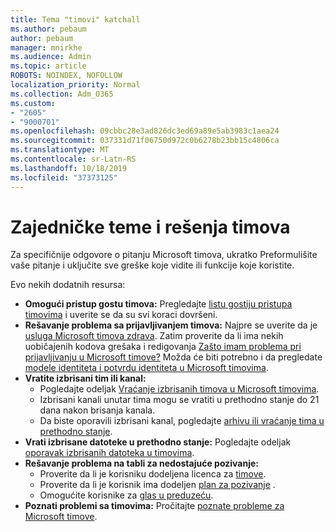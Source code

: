 ```yaml
---
title: Tema "timovi" katchall
ms.author: pebaum
author: pebaum
manager: mnirkhe
ms.audience: Admin
ms.topic: article
ROBOTS: NOINDEX, NOFOLLOW
localization_priority: Normal
ms.collection: Adm_O365
ms.custom:
- "2605"
- "9000701"
ms.openlocfilehash: 09cbbc28e3ad826dc3ed69a89e5ab3983c1aea24
ms.sourcegitcommit: 037331d71f06750d972c0b6278b23bb15c4806ca
ms.translationtype: MT
ms.contentlocale: sr-Latn-RS
ms.lasthandoff: 10/18/2019
ms.locfileid: "37373125"
---
```

# <a name="teams-common-issues-and-resolutions"></a>Zajedničke teme i rešenja timova

Za specifičnije odgovore o pitanju Microsoft timova, ukratko Preformulišite vaše pitanje i uključite sve greške koje vidite ili funkcije koje koristite.

Evo nekih dodatnih resursa:

- **Omogući pristup gostu timova:** Pregledajte [listu gostiju pristupa timovima](https://docs.microsoft.com/microsoftteams/guest-access-checklist) i uverite se da su svi koraci dovršeni.
- **Rešavanje problema sa prijavljivanjem timova:** Najpre se uverite da je [usluga Microsoft timova zdrava](https://admin.microsoft.com/Adminportal/Home?source=applauncher#/servicehealth). Zatim proverite da li ima nekih uobičajenih kodova grešaka i redigovanja [Zašto imam problema pri prijavljivanju u Microsoft timove?](https://support.office.com/article/a02f683b-61a3-4008-9447-ee60c5593b0f)  Možda će biti potrebno i da pregledate [modele identiteta i potvrdu identiteta u Microsoft timovima](https://docs.microsoft.com/MicrosoftTeams/identify-models-authentication).
- **Vratite izbrisani tim ili kanal:** 
    - Pogledajte odeljak [Vraćanje izbrisanih timova u Microsoft timovima](https://blogs.technet.microsoft.com/skypehybridguy/2017/07/23/restoring-a-deleted-team-in-microsoft-teams/).
    - Izbrisani kanali unutar tima mogu se vratiti u prethodno stanje do 21 dana nakon brisanja kanala. 
    - Da biste oporavili izbrisani kanal, pogledajte [arhivu ili vraćanje tima u prethodno stanje](https://support.office.com/article/archive-or-restore-a-team-dc161cfd-b328-440f-974b-5da5bd98b5a7).
- **Vrati izbrisane datoteke u prethodno stanje:** Pogledajte odeljak [oporavak izbrisanih datoteka u timovima](https://support.office.com/article/recover-deleted-files-in-teams-a591d771-89a6-49e2-ab7e-271936fe3c4e).
- **Rešavanje problema na tabli za nedostajuće pozivanje:**  
    - Proverite da li je korisniku dodeljena licenca za [timove](https://docs.microsoft.com/MicrosoftTeams/assign-teams-licenses).
    - Proverite da li je korisnik ima dodeljen [plan za pozivanje](https://docs.microsoft.com/MicrosoftTeams/calling-plan-landing-page) .
    - Omogućite korisnike za [glas u preduzeću](https://docs.microsoft.com/en-us/skypeforbusiness/skype-for-business-hybrid-solutions/plan-your-phone-system-cloud-pbx-solution/enable-users-for-enterprise-voice-online-and-phone-system-voicemail#to-enable-your-users-for-phone-system-in-office-365-voice-and-voicemail).
- **Poznati problemi sa timovima:** Pročitajte [poznate probleme za Microsoft timove](https://docs.microsoft.com/microsoftteams/known-issues).